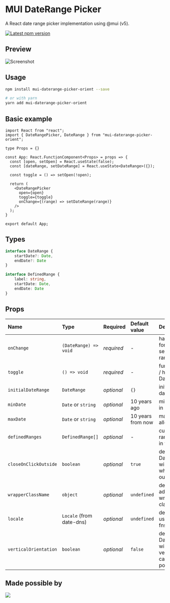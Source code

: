# MUI DateRange Picker

A React date range picker implementation using @mui (v5).

<a href='https://www.npmjs.com/package/mui-daterange-picker-orient'>
    <img src='https://img.shields.io/npm/v/mui-daterange-picker-orient.svg' alt='Latest npm version'>
</a>

## Preview

![Screenshot](/screenshot.png?raw=true "Screenshot")

## Usage

```bash
npm install mui-daterange-picker-orient --save

# or with yarn
yarn add mui-daterange-picker-orient
```

## Basic example
```tsx
import React from "react";
import { DateRangePicker, DateRange } from "mui-daterange-picker-orient";

type Props = {}

const App: React.FunctionComponent<Props> = props => {
  const [open, setOpen] = React.useState(false);
  const [dateRange, setDateRange] = React.useState<DateRange>({});

  const toggle = () => setOpen(!open);

  return (
    <DateRangePicker
      open={open}
      toggle={toggle}
      onChange={(range) => setDateRange(range)}
    />
  );
}

export default App;
```

## Types
```ts
interface DateRange {
    startDate?: Date,
    endDate?: Date
}

interface DefinedRange {
    label: string,
    startDate: Date,
    endDate: Date
}
```

## Props

Name | Type                      | Required | Default value | Description
:--- |:--------------------------| :--- | :--- | :---
`onChange` | `(DateRange) => void`     | _required_ | - | handler function for providing selected date range
`toggle` | `() => void`              | _required_ | - | function to show / hide the DateRangePicker
`initialDateRange` | `DateRange`               | _optional_ | `{}` | initially selected date range
`minDate` | `Date` or `string`        | _optional_ | 10 years ago | min date allowed in range
`maxDate` | `Date` or `string`        | _optional_ | 10 years from now | max date allowed in range
`definedRanges` | `DefinedRange[]`          | _optional_ | - | custom defined ranges to show in the list
`closeOnClickOutside` | `boolean`                 | _optional_ | `true` | defines if DateRangePicker will be closed when clicking outside of it
`wrapperClassName` | `object`                  | _optional_ | `undefined` | defines additional wrapper style classes
`locale` | `Locale`  (from date-dns) | _optional_ | `undefined` | defines locale to use (from date-fns package)
`verticalOrientation` | `boolean`                 | _optional_ | `false` | defines if DateRangePicker will orient itself vertically (caller can set it for for potrait screens)

## Made possible by

<a href="https://github.com/rrnara/mui-daterange-picker-orient/graphs/contributors">
  <img src="https://contributors-img.web.app/image?repo=rrnara/mui-daterange-picker-orient" />
</a>
